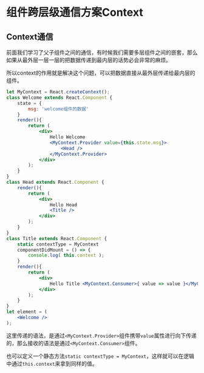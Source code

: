 # 组件跨层级通信方案Context

## Context通信

前面我们学习了父子组件之间的通信，有时候我们需要多层组件之间的嵌套，那么如果从最外层一层一层的把数据传递到最内层的话势必会非常的麻烦。

所以context的作用就是解决这个问题，可以把数据直接从最外层传递给最内层的组件。

```jsx
let MyContext = React.createContext();
class Welcome extends React.Component {
    state = {
        msg: 'welcome组件的数据'
    }
    render(){
        return (
            <div>
                Hello Welcome
                <MyContext.Provider value={this.state.msg}>
                    <Head />
                </MyContext.Provider>
            </div>
        );
    }
}
class Head extends React.Component {
    render(){
        return (
            <div>
                Hello Head
                <Title />
            </div>
        );
    }
}
class Title extends React.Component {
    static contextType = MyContext
    componentDidMount = () => {
        console.log( this.context );
    }
    render(){
        return (
            <div>
                Hello Title <MyContext.Consumer>{ value => value }</MyContext.Consumer>
            </div>
        );
    }
}
let element = (
    <Welcome />
);
```

这里传递的语法，是通过`<MyContext.Provider>`组件携带`value`属性进行向下传递的，那么接收的语法是通过`<MyContext.Consumer>`组件。

也可以定义一个静态方法`static contextType = MyContext`，这样就可以在逻辑中通过`this.context`来拿到同样的值。

